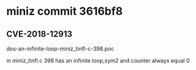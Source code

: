 # miniz commit 3616bf8

## CVE-2018-12913
dos-an-infinite-loop-miniz_tinfl-c-398.poc

in miniz_tinfl.c 398 has an infinite loop,sym2 and counter always equal  0

